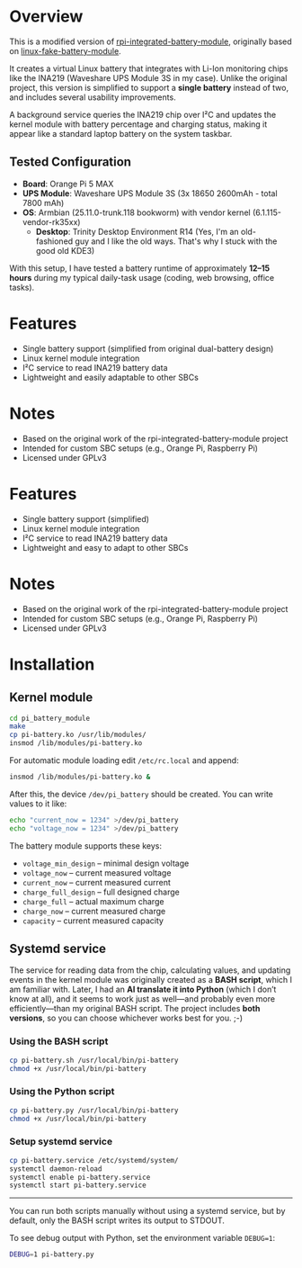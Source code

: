 # Overview
This is a modified version of [rpi-integrated-battery-module](https://github.com/a8ksh4/rpi-integrated-battery-module), originally based on [linux-fake-battery-module](https://github.com/hoelzro/linux-fake-battery-module).

It creates a virtual Linux battery that integrates with Li-Ion monitoring chips like the INA219 (Waveshare UPS Module 3S in my case). Unlike the original project, this version is simplified to support a **single battery** instead of two, and includes several usability improvements.

A background service queries the INA219 chip over I²C and updates the kernel module with battery percentage and charging status, making it appear like a standard laptop battery on the system taskbar.

## Tested Configuration
- **Board**: Orange Pi 5 MAX  
- **UPS Module**: Waveshare UPS Module 3S (3x 18650 2600mAh - total 7800 mAh)
- **OS**: Armbian (25.11.0-trunk.118 bookworm) with vendor kernel (6.1.115-vendor-rk35xx)
  - **Desktop**: Trinity Desktop Environment R14 (Yes, I'm an old-fashioned guy and I like the old ways. That's why I stuck with the good old KDE3)

With this setup, I have tested a battery runtime of approximately **12–15 hours** during my typical daily-task usage (coding, web browsing, office tasks).

# Features
- Single battery support (simplified from original dual-battery design)
- Linux kernel module integration  
- I²C service to read INA219 battery data
- Lightweight and easily adaptable to other SBCs

# Notes
- Based on the original work of the rpi-integrated-battery-module project
- Intended for custom SBC setups (e.g., Orange Pi, Raspberry Pi)
- Licensed under GPLv3

# Features

- Single battery support (simplified)  
- Linux kernel module integration  
- I²C service to read INA219 battery data  
- Lightweight and easy to adapt to other SBCs  

# Notes

- Based on the original work of the rpi-integrated-battery-module project  
- Intended for custom SBC setups (e.g., Orange Pi, Raspberry Pi)  
- Licensed under GPLv3  

# Installation

## Kernel module

```bash
cd pi_battery_module  
make  
cp pi-battery.ko /usr/lib/modules/
insmod /lib/modules/pi-battery.ko
```

For automatic module loading edit `/etc/rc.local` and append:

```bash
insmod /lib/modules/pi-battery.ko &
```

After this, the device `/dev/pi_battery` should be created. You can write values to it like:

```bash
echo "current_now = 1234" >/dev/pi_battery  
echo "voltage_now = 1234" >/dev/pi_battery  
```

The battery module supports these keys:

- `voltage_min_design` – minimal design voltage  
- `voltage_now` – current measured voltage  
- `current_now` – current measured current  
- `charge_full_design` – full designed charge  
- `charge_full` – actual maximum charge  
- `charge_now` – current measured charge  
- `capacity` – current measured capacity  

## Systemd service

The service for reading data from the chip, calculating values, and updating events in the kernel module was originally created as a **BASH script**, which I am familiar with. Later, I had an **AI translate it into Python** (which I don’t know at all), and it seems to work just as well—and probably even more efficiently—than my original BASH script. The project includes **both versions**, so you can choose whichever works best for you. ;-)

### Using the BASH script

```bash
cp pi-battery.sh /usr/local/bin/pi-battery  
chmod +x /usr/local/bin/pi-battery  
```

### Using the Python script

```bash
cp pi-battery.py /usr/local/bin/pi-battery  
chmod +x /usr/local/bin/pi-battery  
```

### Setup systemd service

```bash
cp pi-battery.service /etc/systemd/system/  
systemctl daemon-reload  
systemctl enable pi-battery.service  
systemctl start pi-battery.service
```

----

You can run both scripts manually without using a systemd service, but by default, only the BASH script writes its output to STDOUT.

To see debug output with Python, set the environment variable `DEBUG=1`:

```bash
DEBUG=1 pi-battery.py  
```
